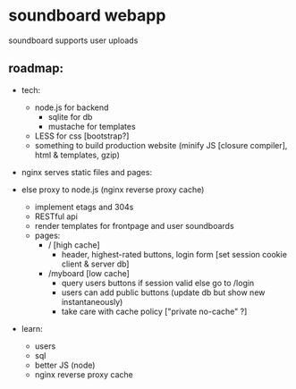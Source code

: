 # soundboard webapp
soundboard
supports user uploads

## roadmap:
- tech:
	- node.js for backend
		- sqlite for db
		- mustache for templates
	- LESS for css [bootstrap?]
	- something to build production website (minify JS [closure compiler], html & templates, gzip)

- nginx serves static files and pages:

- else proxy to node.js (nginx reverse proxy cache)
	- implement etags and 304s
	- RESTful api
	- render templates for frontpage and user soundboards
	- pages: 
		- / [high cache]
			- header, highest-rated buttons, login form [set session cookie client & server db]
		- /myboard [low cache]
			- query users buttons if session valid else go to /login
			- users can add public buttons (update db but show new instantaneously)
			- take care with cache policy ["private no-cache" ?]

- learn:
	- users
	- sql
	- better JS (node)
	- nginx reverse proxy cache
